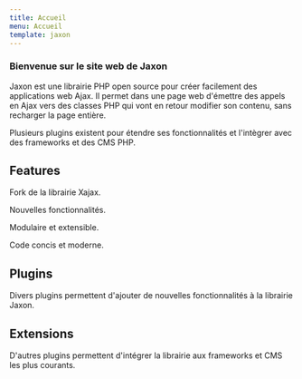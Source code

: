 ```yaml
---
title: Accueil
menu: Accueil
template: jaxon
---
```


### Bienvenue sur le site web de Jaxon

Jaxon est une librairie PHP open source pour créer facilement des applications web Ajax.
Il permet dans une page web d'émettre des appels en Ajax vers des classes PHP qui vont en retour modifier son contenu, sans recharger la page entière.

Plusieurs plugins existent pour étendre ses fonctionnalités et l'intègrer avec des frameworks et des CMS PHP.

## Features

Fork de la librairie Xajax.

Nouvelles fonctionnalités.

Modulaire et extensible.

Code concis et moderne.

## Plugins

Divers plugins permettent d'ajouter de nouvelles fonctionnalités à la librairie Jaxon.

## Extensions

D'autres plugins permettent d'intégrer la librairie aux frameworks et CMS les plus courants.
